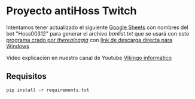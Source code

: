 # Proyecto antiHoss Twitch



Intentamos tener actualizado el siguiente 
[Google Sheets](https://docs.google.com/spreadsheets/d/1pr3CjSkHTXVd-i4Xa4jadwnaVCviuox8VYweWmkWOiw/edit?usp=sharing)
con nombres del bot "Hoss00312" para generar el archivo *banlist.txt* que se usará con este [programa crado por *therealnagia*](https://github.com/therealnagia/twitchbanfromlist/releases) con [link de descarga directa para Windows](https://github.com/therealnagia/twitchbanfromlist/releases/download/v1.210910/twitchbanfromlist_210910_1955.zip)


Video explicación en nuestro canal de Youtube [Vikingo informático](https://www.youtube.com/channel/UCOItBCYDUXxe0uU7HuJaRhQ)

## Requisitos

```console
pip install -r requirements.txt
```



